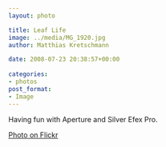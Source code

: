 ```yaml
---
layout: photo

title: Leaf Life
image: ../media/MG_1920.jpg
author: Matthias Kretschmann

date: 2008-07-23 20:38:57+00:00
  
categories:
- photos
post_format:
- Image
---
```


Having fun with Aperture and Silver Efex Pro.

[Photo on Flickr](http://www.flickr.com/photos/krema/2701886080)

